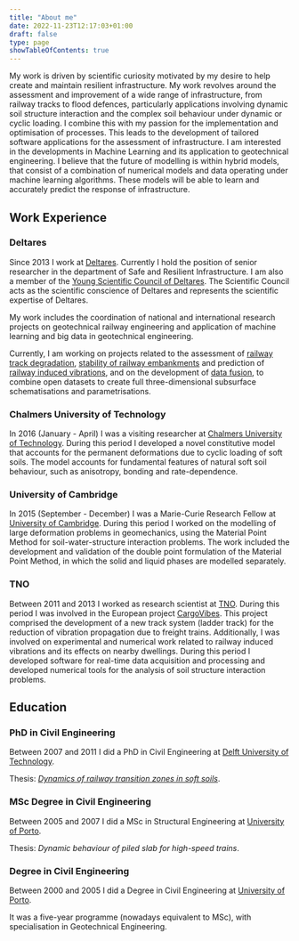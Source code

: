 ```yaml
---
title: "About me"
date: 2022-11-23T12:17:03+01:00
draft: false
type: page
showTableOfContents: true
---
```


My work is driven by scientific curiosity motivated by my desire to help create and maintain resilient infrastructure.
My work revolves around the assessment and improvement of a wide range of infrastructure, from railway tracks to flood defences,
particularly applications involving dynamic soil structure interaction and the complex soil behaviour under dynamic or cyclic loading.
I combine this with my passion for the implementation and optimisation of processes.
This leads to the development of tailored software applications for the assessment of infrastructure.
I am interested in the developments in Machine Learning and its application to geotechnical engineering.
I believe that the future of modelling is within hybrid models,
that consist of a combination of numerical models and data operating under machine learning algorithms.
These models will be able to learn and accurately predict the response of infrastructure.

## Work Experience

### Deltares
Since 2013 I work at [Deltares](https://www.deltares.nl/). Currently I hold the position of senior researcher in the
department of Safe and Resilient Infrastructure.
I am also a member of the [Young Scientific Council of Deltares](https://www.deltares.nl/en/news/meet-the-scientific-council-of-deltares/).
The Scientific Council acts as the scientific conscience of Deltares and represents the scientific expertise of Deltares.

My work includes the coordination of national and international research projects on
geotechnical railway engineering and application of machine learning and big data in geotechnical engineering.

Currently, I am working on projects related to the assessment of
[railway track degradation](https://publicwiki.deltares.nl/display/TKIP/DEL120+-+RisicOmodel+SpoordeformatiE),
[stability of railway embankments](https://www.prorail.nl/nieuws/start-wetenschappelijk-onderzoek-spoordijken)
and prediction of [railway induced vibrations](https://www.prorail.nl/nieuws/rekenmodel-spoortrillingen), and on the
development of [data fusion](https://publicwiki.deltares.nl/display/TKIP/DEL136+-+Voorstel+3+DigiTwin+W+en+O),
to combine open datasets to create full three-dimensional subsurface schematisations and parametrisations.


### Chalmers University of Technology
In 2016 (January - April) I was a visiting researcher at [Chalmers University of Technology](https://www.chalmers.se/en/).
During this period I developed a novel constitutive model that accounts for the permanent deformations due to cyclic loading of soft soils.
The model accounts for fundamental features of natural soft soil behaviour, such as anisotropy, bonding and rate-dependence.

### University of Cambridge
In 2015 (September - December) I was a Marie-Curie Research Fellow at [University of Cambridge](https://www.cam.ac.uk/).
During this period I worked on the modelling of large deformation problems in geomechanics, using the Material Point Method
for soil-water-structure interaction problems. The work included the development and validation of the double point formulation
of the Material Point Method, in which the solid and liquid phases are modelled separately.

### TNO
Between 2011 and 2013 I worked as research scientist at [TNO](www.tno.nl).
During this period I was involved in the European project [CargoVibes](https://cordis.europa.eu/project/id/266248/reporting).
This project comprised the development of a new track system (ladder track) for the reduction of vibration propagation due to freight trains.
Additionally, I was involved on experimental and numerical work related to railway induced vibrations and its effects on nearby dwellings.
During this period I developed software for real-time data acquisition and processing
and developed numerical tools for the analysis of soil structure interaction problems.


## Education
### PhD in Civil Engineering
Between 2007 and 2011 I did a PhD in Civil Engineering at [Delft University of Technology](https://tudelft.nl/).

Thesis: [_Dynamics of railway transition zones in soft soils_](https://repository.tudelft.nl/islandora/object/uuid:950e7ccd-1b18-4530-866d-5dd662fe0fa4?collection=research).

### MSc Degree in Civil Engineering
Between 2005 and 2007 I did a MSc in Structural Engineering at [University of Porto](https://fe.up.pt/).

Thesis: _Dynamic behaviour of piled slab for high-speed trains_.

### Degree in Civil Engineering

Between 2000 and 2005 I did a Degree in Civil Engineering at [University of Porto](https://fe.up.pt/).

It was a five-year programme (nowadays equivalent to MSc), with specialisation in Geotechnical Engineering.

